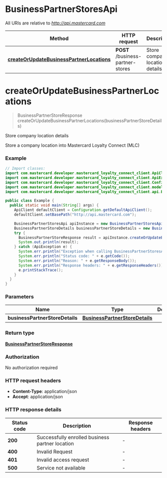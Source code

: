 # BusinessPartnerStoresApi

All URIs are relative to *http://api.mastercard.com*

Method | HTTP request | Description
------------- | ------------- | -------------
[**createOrUpdateBusinessPartnerLocations**](BusinessPartnerStoresApi.md#createOrUpdateBusinessPartnerLocations) | **POST** /business-partner-stores | Store company location details


<a name="createOrUpdateBusinessPartnerLocations"></a>
# **createOrUpdateBusinessPartnerLocations**
> BusinessPartnerStoreResponse createOrUpdateBusinessPartnerLocations(businessPartnerStoreDetails)

Store company location details

Store a company location into Mastercard Loyalty Connect (MLC)

### Example
```java
// Import classes:
import com.mastercard.developer.mastercard_loyalty_connect_client.ApiClient;
import com.mastercard.developer.mastercard_loyalty_connect_client.ApiException;
import com.mastercard.developer.mastercard_loyalty_connect_client.Configuration;
import com.mastercard.developer.mastercard_loyalty_connect_client.models.*;
import com.mastercard.developer.mastercard_loyalty_connect_client.api.BusinessPartnerStoresApi;

public class Example {
  public static void main(String[] args) {
    ApiClient defaultClient = Configuration.getDefaultApiClient();
    defaultClient.setBasePath("http://api.mastercard.com");

    BusinessPartnerStoresApi apiInstance = new BusinessPartnerStoresApi(defaultClient);
    BusinessPartnerStoreDetails businessPartnerStoreDetails = new BusinessPartnerStoreDetails(); // BusinessPartnerStoreDetails | 
    try {
      BusinessPartnerStoreResponse result = apiInstance.createOrUpdateBusinessPartnerLocations(businessPartnerStoreDetails);
      System.out.println(result);
    } catch (ApiException e) {
      System.err.println("Exception when calling BusinessPartnerStoresApi#createOrUpdateBusinessPartnerLocations");
      System.err.println("Status code: " + e.getCode());
      System.err.println("Reason: " + e.getResponseBody());
      System.err.println("Response headers: " + e.getResponseHeaders());
      e.printStackTrace();
    }
  }
}
```

### Parameters

Name | Type | Description  | Notes
------------- | ------------- | ------------- | -------------
 **businessPartnerStoreDetails** | [**BusinessPartnerStoreDetails**](BusinessPartnerStoreDetails.md)|  |

### Return type

[**BusinessPartnerStoreResponse**](BusinessPartnerStoreResponse.md)

### Authorization

No authorization required

### HTTP request headers

 - **Content-Type**: application/json
 - **Accept**: application/json

### HTTP response details
| Status code | Description | Response headers |
|-------------|-------------|------------------|
**200** | Successfully enrolled business partner location |  -  |
**400** | Invalid Request |  -  |
**401** | Invalid access request |  -  |
**500** | Service not available |  -  |

